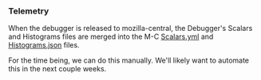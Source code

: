 
### Telemetry

When the debugger is released to mozilla-central, the Debugger's Scalars and Histograms files are merged into
the M-C [Scalars.yml] and [Histograms.json] files.

For the time being, we can do this manually. We'll likely want to automate this in the next couple weeks.

[Scalars.yml]: https://searchfox.org/mozilla-central/source/toolkit/components/telemetry/Scalars.yaml
[Histograms.json]: https://searchfox.org/mozilla-central/source/toolkit/components/telemetry/Histograms.json
